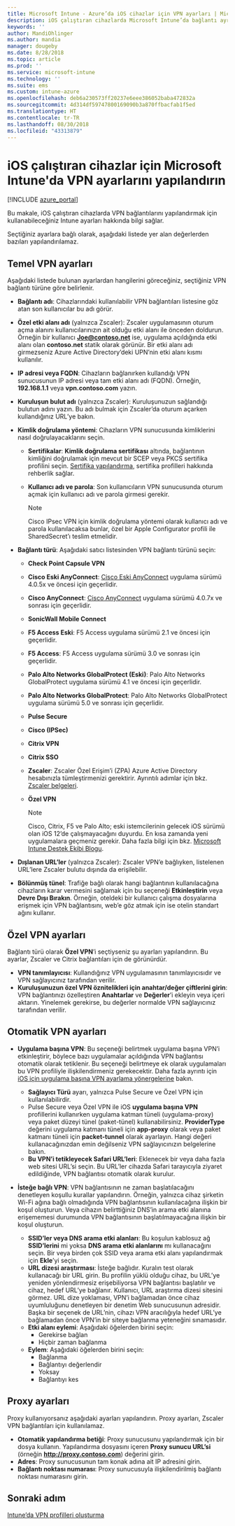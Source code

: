 ```yaml
---
title: Microsoft Intune - Azure’da iOS cihazlar için VPN ayarları | Microsoft Docs
description: iOS çalıştıran cihazlarda Microsoft Intune’da bağlantı ayrıntıları, kimlik doğrulama yöntemleri ve temel ayarlarda bölünmüş tünel; tanımlayıcı ile özel VPN ayarları ve anahtar ve değer çiftleri; Safari URL’lerini içeren uygulama başına VPN ayarları, SSID veya DNS arama etki alanları ile isteğe bağlı VPN’ler; bir yapılandırma betiği, IP veya FQDN adresini içermek için proxy ayarları ve TCP bağlantı noktası dahil olmak üzere kullanılabilir sanal özel ağ (VPN) yapılandırma ayarlarını görüntüleyin.
keywords: ''
author: MandiOhlinger
ms.author: mandia
manager: dougeby
ms.date: 8/28/2018
ms.topic: article
ms.prod: ''
ms.service: microsoft-intune
ms.technology: ''
ms.suite: ems
ms.custom: intune-azure
ms.openlocfilehash: deb6a230573ff20237e6eee386052baba472832a
ms.sourcegitcommit: 4d314df59747800169090b3a870ffbacfab1f5ed
ms.translationtype: HT
ms.contentlocale: tr-TR
ms.lasthandoff: 08/30/2018
ms.locfileid: "43313879"
---
```

# <a name="configure-vpn-settings-in-microsoft-intune-for-devices-running-ios"></a>iOS çalıştıran cihazlar için Microsoft Intune'da VPN ayarlarını yapılandırın

[!INCLUDE [azure_portal](./includes/azure_portal.md)]

Bu makale, iOS çalıştıran cihazlarda VPN bağlantılarını yapılandırmak için kullanabileceğiniz Intune ayarları hakkında bilgi sağlar.

Seçtiğiniz ayarlara bağlı olarak, aşağıdaki listede yer alan değerlerden bazıları yapılandırılamaz.

## <a name="base-vpn-settings"></a>Temel VPN ayarları
Aşağıdaki listede bulunan ayarlardan hangilerini göreceğiniz, seçtiğiniz VPN bağlantı türüne göre belirlenir.  
- **Bağlantı adı**: Cihazlarındaki kullanılabilir VPN bağlantıları listesine göz atan son kullanıcılar bu adı görür.
- **Özel etki alanı adı** (yalnızca Zscaler): Zscaler uygulamasının oturum açma alanını kullanıcılarınızın ait olduğu etki alanı ile önceden doldurun. Örneğin bir kullanıcı **Joe@contoso.net** ise, uygulama açıldığında etki alanı olan **contoso.net** statik olarak görünür. Bir etki alanı adı girmezseniz Azure Active Directory’deki UPN’nin etki alanı kısmı kullanılır.
- **IP adresi veya FQDN**: Cihazların bağlanırken kullandığı VPN sunucusunun IP adresi veya tam etki alanı adı (FQDN). Örneğin, **192.168.1.1** veya **vpn.contoso.com** yazın. 
- **Kuruluşun bulut adı** (yalnızca Zscaler): Kuruluşunuzun sağlandığı bulutun adını yazın. Bu adı bulmak için Zscaler’da oturum açarken kullandığınız URL’ye bakın.  
- **Kimlik doğrulama yöntemi**: Cihazların VPN sunucusunda kimliklerini nasıl doğrulayacaklarını seçin. 
  - **Sertifikalar**: **Kimlik doğrulama sertifikası** altında, bağlantının kimliğini doğrulamak için mevcut bir SCEP veya PKCS sertifika profilini seçin. [Sertifika yapılandırma](certificates-configure.md), sertifika profilleri hakkında rehberlik sağlar.
  - **Kullanıcı adı ve parola**: Son kullanıcıların VPN sunucusunda oturum açmak için kullanıcı adı ve parola girmesi gerekir.  

    > [!NOTE]
    > Cisco IPsec VPN için kimlik doğrulama yöntemi olarak kullanıcı adı ve parola kullanılacaksa bunlar, özel bir Apple Configurator profili ile SharedSecret’ı teslim etmelidir.
  
- **Bağlantı türü**: Aşağıdaki satıcı listesinden VPN bağlantı türünü seçin:
  - **Check Point Capsule VPN**
  - **Cisco Eski AnyConnect**: [Cisco Eski AnyConnect](https://itunes.apple.com/app/cisco-legacy-anyconnect/id392790924) uygulama sürümü 4.0.5x ve öncesi için geçerlidir.
  - **Cisco AnyConnect**: [Cisco AnyConnect](https://itunes.apple.com/app/cisco-anyconnect/id1135064690) uygulama sürümü 4.0.7x ve sonrası için geçerlidir.
  - **SonicWall Mobile Connect**
  - **F5 Access Eski**: F5 Access uygulama sürümü 2.1 ve öncesi için geçerlidir.
  - **F5 Access**: F5 Access uygulama sürümü 3.0 ve sonrası için geçerlidir.
  - **Palo Alto Networks GlobalProtect (Eski)**: Palo Alto Networks GlobalProtect uygulama sürümü 4.1 ve öncesi için geçerlidir.
  - **Palo Alto Networks GlobalProtect**: Palo Alto Networks GlobalProtect uygulama sürümü 5.0 ve sonrası için geçerlidir.
  - **Pulse Secure**
  - **Cisco (IPSec)**
  - **Citrix VPN**
  - **Citrix SSO**
  - **Zscaler**: Zscaler Özel Erişim’i (ZPA) Azure Active Directory hesabınızla tümleştirmenizi gerektirir. Ayrıntılı adımlar için bkz. [Zscaler belgeleri](https://help.zscaler.com/zpa/configuration-example-microsoft-azure-ad#Azure_UserSSO). 
  - **Özel VPN**    

    > [!NOTE]
    > Cisco, Citrix, F5 ve Palo Alto; eski istemcilerinin gelecek iOS sürümü olan iOS 12’de çalışmayacağını duyurdu. En kısa zamanda yeni uygulamalara geçmeniz gerekir. Daha fazla bilgi için bkz. [Microsoft Intune Destek Ekibi Blogu](https://go.microsoft.com/fwlink/?linkid=2013806&clcid=0x409).

* **Dışlanan URL’ler** (yalnızca Zscaler): Zscaler VPN’e bağlıyken, listelenen URL’lere Zscaler bulutu dışında da erişilebilir. 

- **Bölünmüş tünel**: Trafiğe bağlı olarak hangi bağlantının kullanılacağına cihazların karar vermesini sağlamak için bu seçeneği **Etkinleştirin** veya **Devre Dışı Bırakın**. Örneğin, oteldeki bir kullanıcı çalışma dosyalarına erişmek için VPN bağlantısını, web’e göz atmak için ise otelin standart ağını kullanır.   

## <a name="custom-vpn-settings"></a>Özel VPN ayarları

Bağlantı türü olarak **Özel VPN**’i seçtiyseniz şu ayarları yapılandırın. Bu ayarlar, Zscaler ve Citrix bağlantıları için de görünürdür.

- **VPN tanımlayıcısı**: Kullandığınız VPN uygulamasının tanımlayıcısıdır ve VPN sağlayıcınız tarafından verilir.
- **Kuruluşunuzun özel VPN öznitelikleri için anahtar/değer çiftlerini girin**: VPN bağlantınızı özelleştiren **Anahtarlar** ve **Değerler**’i ekleyin veya içeri aktarın. Yinelemek gerekirse, bu değerler normalde VPN sağlayıcınız tarafından verilir.

## <a name="automatic-vpn-settings"></a>Otomatik VPN ayarları

- **Uygulama başına VPN**: Bu seçeneği belirtmek uygulama başına VPN’i etkinleştirir, böylece bazı uygulamalar açıldığında VPN bağlantısı otomatik olarak tetiklenir. Bu seçeneği belirtmeye ek olarak uygulamaları bu VPN profiliyle ilişkilendirmeniz gerekecektir. Daha fazla ayrıntı için [iOS için uygulama başına VPN ayarlama yönergelerine](vpn-setting-configure-per-app.md) bakın. 
  - **Sağlayıcı Türü** ayarı, yalnızca Pulse Secure ve Özel VPN için kullanılabilirdir.
  - Pulse Secure veya Özel VPN ile iOS **uygulama başına VPN** profillerini kullanırken uygulama katman tüneli (uygulama-proxy) veya paket düzeyi tünel (paket-tünel) kullanabilirsiniz. **ProviderType** değerini uygulama katmanı tüneli için **app-proxy** olarak veya paket katmanı tüneli için **packet-tunnel** olarak ayarlayın. Hangi değeri kullanacağınızdan emin değilseniz VPN sağlayıcınızın belgelerine bakın. 
  - **Bu VPN’i tetikleyecek Safari URL’leri**: Eklenecek bir veya daha fazla web sitesi URL’si seçin. Bu URL’ler cihazda Safari tarayıcıyla ziyaret edildiğinde, VPN bağlantısı otomatik olarak kurulur.

- **İsteğe bağlı VPN**: VPN bağlantısının ne zaman başlatılacağını denetleyen koşullu kurallar yapılandırın. Örneğin, yalnızca cihaz şirketin Wi-Fi ağına bağlı olmadığında VPN bağlantısının kullanılacağına ilişkin bir koşul oluşturun. Veya cihazın belirttiğiniz DNS’in arama etki alanına erişememesi durumunda VPN bağlantısının başlatılmayacağına ilişkin bir koşul oluşturun.

  - **SSID’ler veya DNS arama etki alanları**: Bu koşulun kablosuz ağ **SSID’lerini** mi yoksa **DNS arama etki alanlarını** mı kullanacağını seçin. Bir veya birden çok SSID veya arama etki alanı yapılandırmak için **Ekle**’yi seçin.
  - **URL dizesi araştırması**: İsteğe bağlıdır. Kuralın test olarak kullanacağı bir URL girin. Bu profilin yüklü olduğu cihaz, bu URL’ye yeniden yönlendirmesiz erişebiliyorsa VPN bağlantısı başlatılır ve cihaz, hedef URL’ye bağlanır. Kullanıcı, URL araştırma dizesi sitesini görmez. URL dize yoklaması, VPN’i bağlamadan önce cihaz uyumluluğunu denetleyen bir denetim Web sunucusunun adresidir. Başka bir seçenek de URL’nin, cihazı VPN aracılığıyla hedef URL’ye bağlamadan önce VPN’in bir siteye bağlanma yeteneğini sınamasıdır.
  - **Etki alanı eylemi**: Aşağıdaki öğelerden birini seçin:
    - Gerekirse bağlan
    - Hiçbir zaman bağlanma
  - **Eylem**: Aşağıdaki öğelerden birini seçin:
    - Bağlanma
    - Bağlantıyı değerlendir
    - Yoksay
    - Bağlantıyı kes

## <a name="proxy-settings"></a>Proxy ayarları
Proxy kullanıyorsanız aşağıdaki ayarları yapılandırın. Proxy ayarları, Zscaler VPN bağlantıları için kullanılamaz.  

- **Otomatik yapılandırma betiği**: Proxy sunucusunu yapılandırmak için bir dosya kullanın. Yapılandırma dosyasını içeren **Proxy sunucu URL’si** (örneğin **http://proxy.contoso.com**) değerini girin.
- **Adres**: Proxy sunucusunun tam konak adına ait IP adresini girin.
- **Bağlantı noktası numarası**: Proxy sunucusuyla ilişkilendirilmiş bağlantı noktası numarasını girin.

## <a name="next-step"></a>Sonraki adım
[Intune’da VPN profilleri oluşturma](vpn-settings-configure.md)  
